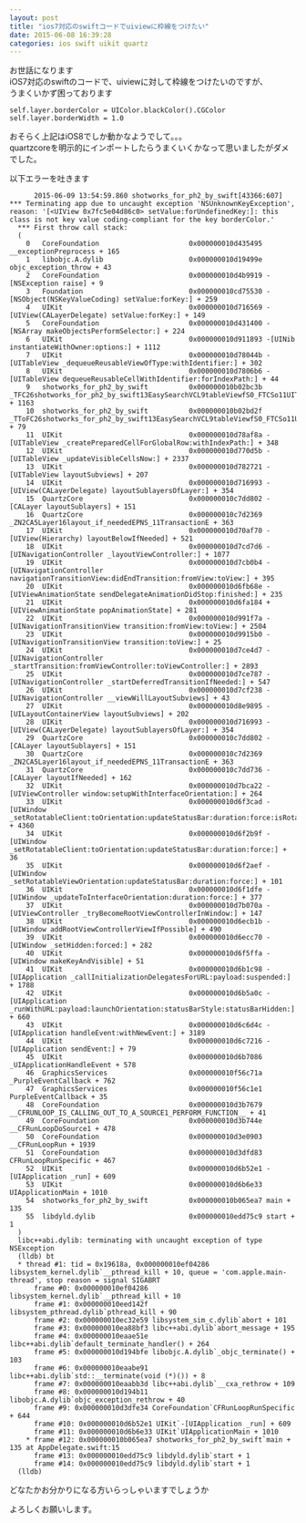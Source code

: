 ```yaml
---
layout: post
title: "ios7対応のswiftコードでuiviewに枠線をつけたい"
date: 2015-06-08 16:39:28
categories: ios swift uikit quartz
---
```

<p>お世話になります<br>
iOS7対応のswiftのコードで、uiviewに対して枠線をつけたいのですが、<br>
うまくいかず困っております</p>

<pre><code>self.layer.borderColor = UIColor.blackColor().CGColor
self.layer.borderWidth = 1.0
</code></pre>

<p>おそらく上記はiOS8でしか動かなようでして。。。<br>
quartzcoreを明示的にインポートしたらうまくいくかなって思いましたがダメでした。</p>

<p>以下エラーを吐きます</p>

<pre><code>      2015-06-09 13:54:59.860 shotworks_for_ph2_by_swift[43366:607] *** Terminating app due to uncaught exception 'NSUnknownKeyException', reason: '[&lt;UIView 0x7fc5e04d86c0&gt; setValue:forUndefinedKey:]: this class is not key value coding-compliant for the key borderColor.'
  *** First throw call stack:
  (
    0   CoreFoundation                      0x000000010d435495 __exceptionPreprocess + 165
    1   libobjc.A.dylib                     0x000000010d19499e objc_exception_throw + 43
    2   CoreFoundation                      0x000000010d4b9919 -[NSException raise] + 9
    3   Foundation                          0x000000010cd75530 -[NSObject(NSKeyValueCoding) setValue:forKey:] + 259
    4   UIKit                               0x000000010d716569 -[UIView(CALayerDelegate) setValue:forKey:] + 149
    5   CoreFoundation                      0x000000010d431400 -[NSArray makeObjectsPerformSelector:] + 224
    6   UIKit                               0x000000010d911893 -[UINib instantiateWithOwner:options:] + 1112
    7   UIKit                               0x000000010d78044b -[UITableView _dequeueReusableViewOfType:withIdentifier:] + 302
    8   UIKit                               0x000000010d7806b6 -[UITableView dequeueReusableCellWithIdentifier:forIndexPath:] + 44
    9   shotworks_for_ph2_by_swift          0x000000010b02bc3b _TFC26shotworks_for_ph2_by_swift13EasySearchVCL9tableViewfS0_FTCSo11UITableView21cellForRowAtIndexPathCSo11NSIndexPath_CSo15UITableViewCell + 1163
    10  shotworks_for_ph2_by_swift          0x000000010b02bd2f _TToFC26shotworks_for_ph2_by_swift13EasySearchVCL9tableViewfS0_FTCSo11UITableView21cellForRowAtIndexPathCSo11NSIndexPath_CSo15UITableViewCell + 79
    11  UIKit                               0x000000010d78af8a -[UITableView _createPreparedCellForGlobalRow:withIndexPath:] + 348
    12  UIKit                               0x000000010d770d5b -[UITableView _updateVisibleCellsNow:] + 2337
    13  UIKit                               0x000000010d782721 -[UITableView layoutSubviews] + 207
    14  UIKit                               0x000000010d716993 -[UIView(CALayerDelegate) layoutSublayersOfLayer:] + 354
    15  QuartzCore                          0x000000010c7dd802 -[CALayer layoutSublayers] + 151
    16  QuartzCore                          0x000000010c7d2369 _ZN2CA5Layer16layout_if_neededEPNS_11TransactionE + 363
    17  UIKit                               0x000000010d70af70 -[UIView(Hierarchy) layoutBelowIfNeeded] + 521
    18  UIKit                               0x000000010d7cd7d6 -[UINavigationController _layoutViewController:] + 1077
    19  UIKit                               0x000000010d7cb0b4 -[UINavigationController navigationTransitionView:didEndTransition:fromView:toView:] + 395
    20  UIKit                               0x000000010d6fb68e -[UIViewAnimationState sendDelegateAnimationDidStop:finished:] + 235
    21  UIKit                               0x000000010d6fa184 +[UIViewAnimationState popAnimationState] + 281
    22  UIKit                               0x000000010d991f7a -[UINavigationTransitionView transition:fromView:toView:] + 2504
    23  UIKit                               0x000000010d9915b0 -[UINavigationTransitionView transition:toView:] + 25
    24  UIKit                               0x000000010d7ce4d7 -[UINavigationController _startTransition:fromViewController:toViewController:] + 2893
    25  UIKit                               0x000000010d7ce787 -[UINavigationController _startDeferredTransitionIfNeeded:] + 547
    26  UIKit                               0x000000010d7cf238 -[UINavigationController __viewWillLayoutSubviews] + 43
    27  UIKit                               0x000000010d8e9895 -[UILayoutContainerView layoutSubviews] + 202
    28  UIKit                               0x000000010d716993 -[UIView(CALayerDelegate) layoutSublayersOfLayer:] + 354
    29  QuartzCore                          0x000000010c7dd802 -[CALayer layoutSublayers] + 151
    30  QuartzCore                          0x000000010c7d2369 _ZN2CA5Layer16layout_if_neededEPNS_11TransactionE + 363
    31  QuartzCore                          0x000000010c7dd736 -[CALayer layoutIfNeeded] + 162
    32  UIKit                               0x000000010d7bca22 -[UIViewController window:setupWithInterfaceOrientation:] + 264
    33  UIKit                               0x000000010d6f3cad -[UIWindow _setRotatableClient:toOrientation:updateStatusBar:duration:force:isRotating:] + 4360
    34  UIKit                               0x000000010d6f2b9f -[UIWindow _setRotatableClient:toOrientation:updateStatusBar:duration:force:] + 36
    35  UIKit                               0x000000010d6f2aef -[UIWindow _setRotatableViewOrientation:updateStatusBar:duration:force:] + 101
    36  UIKit                               0x000000010d6f1dfe -[UIWindow _updateToInterfaceOrientation:duration:force:] + 377
    37  UIKit                               0x000000010d7b070a -[UIViewController _tryBecomeRootViewControllerInWindow:] + 147
    38  UIKit                               0x000000010d6ecb1b -[UIWindow addRootViewControllerViewIfPossible] + 490
    39  UIKit                               0x000000010d6ecc70 -[UIWindow _setHidden:forced:] + 282
    40  UIKit                               0x000000010d6f5ffa -[UIWindow makeKeyAndVisible] + 51
    41  UIKit                               0x000000010d6b1c98 -[UIApplication _callInitializationDelegatesForURL:payload:suspended:] + 1788
    42  UIKit                               0x000000010d6b5a0c -[UIApplication _runWithURL:payload:launchOrientation:statusBarStyle:statusBarHidden:] + 660
    43  UIKit                               0x000000010d6c6d4c -[UIApplication handleEvent:withNewEvent:] + 3189
    44  UIKit                               0x000000010d6c7216 -[UIApplication sendEvent:] + 79
    45  UIKit                               0x000000010d6b7086 _UIApplicationHandleEvent + 578
    46  GraphicsServices                    0x000000010f56c71a _PurpleEventCallback + 762
    47  GraphicsServices                    0x000000010f56c1e1 PurpleEventCallback + 35
    48  CoreFoundation                      0x000000010d3b7679 __CFRUNLOOP_IS_CALLING_OUT_TO_A_SOURCE1_PERFORM_FUNCTION__ + 41
    49  CoreFoundation                      0x000000010d3b744e __CFRunLoopDoSource1 + 478
    50  CoreFoundation                      0x000000010d3e0903 __CFRunLoopRun + 1939
    51  CoreFoundation                      0x000000010d3dfd83 CFRunLoopRunSpecific + 467
    52  UIKit                               0x000000010d6b52e1 -[UIApplication _run] + 609
    53  UIKit                               0x000000010d6b6e33 UIApplicationMain + 1010
    54  shotworks_for_ph2_by_swift          0x000000010b065ea7 main + 135
    55  libdyld.dylib                       0x000000010edd75c9 start + 1
  )
  libc++abi.dylib: terminating with uncaught exception of type NSException
  (lldb) bt
  * thread #1: tid = 0x19618a, 0x000000010ef04286 libsystem_kernel.dylib`__pthread_kill + 10, queue = 'com.apple.main-thread', stop reason = signal SIGABRT
      frame #0: 0x000000010ef04286 libsystem_kernel.dylib`__pthread_kill + 10
      frame #1: 0x000000010eed142f libsystem_pthread.dylib`pthread_kill + 90
      frame #2: 0x000000010ec32e59 libsystem_sim_c.dylib`abort + 101
      frame #3: 0x000000010ea88bf3 libc++abi.dylib`abort_message + 195
      frame #4: 0x000000010eaae51e libc++abi.dylib`default_terminate_handler() + 264
      frame #5: 0x000000010d194bfe libobjc.A.dylib`_objc_terminate() + 103
      frame #6: 0x000000010eaabe91 libc++abi.dylib`std::__terminate(void (*)()) + 8
      frame #7: 0x000000010eaabb3d libc++abi.dylib`__cxa_rethrow + 109
      frame #8: 0x000000010d194b11 libobjc.A.dylib`objc_exception_rethrow + 40
      frame #9: 0x000000010d3dfe34 CoreFoundation`CFRunLoopRunSpecific + 644
      frame #10: 0x000000010d6b52e1 UIKit`-[UIApplication _run] + 609
      frame #11: 0x000000010d6b6e33 UIKit`UIApplicationMain + 1010
    * frame #12: 0x000000010b065ea7 shotworks_for_ph2_by_swift`main + 135 at AppDelegate.swift:15
      frame #13: 0x000000010edd75c9 libdyld.dylib`start + 1
      frame #14: 0x000000010edd75c9 libdyld.dylib`start + 1
  (lldb)
</code></pre>

<p>どなたかお分かりになる方いらっしゃいますでしょうか</p>

<p>よろしくお願いします。</p>
